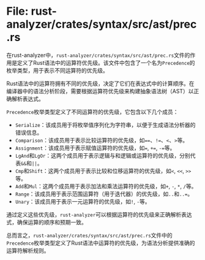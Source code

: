 # File: rust-analyzer/crates/syntax/src/ast/prec.rs

在rust-analyzer中，`rust-analyzer/crates/syntax/src/ast/prec.rs`文件的作用是定义了Rust语法中的运算符优先级。该文件中包含了一个名为`Precedence`的枚举类型，用于表示不同运算符的优先级。

Rust语法中的运算符拥有不同的优先级，决定了它们在表达式中的计算顺序。在编译器中的语法分析阶段，需要根据运算符优先级来构建抽象语法树（AST）以正确解析表达式。

`Precedence`枚举类型定义了不同运算符的优先级，它包含以下几个成员：

- `Serialize`：该成员用于将枚举值序列化为字符串，以便于生成语法分析器的错误信息。
- `Comparison`：该成员用于表示比较运算符的优先级，如`==`、`!=`、`<`、`>`等。
- `Assignment`：该成员用于表示赋值运算符的优先级，如`=`, `+=`, `-=`等。
- `LgAnd`和`LgOr`：这两个成员用于表示逻辑与和逻辑或运算符的优先级，分别代表`&&`和`||`。
- `Cmp`和`Shift`：这两个成员用于表示比较和位移运算符的优先级，如`<`, `<<`, `>>`等。
- `Add`和`Mul`：这两个成员用于表示加法和乘法运算符的优先级，如`+`, `-`, `*`, `/`等。
- `Range`：该成员用于表示范围运算符（用于迭代器）的优先级，如`..`和`..=`。
- `Unary`：该成员用于表示一元运算符的优先级，如`!`, `-`等。

通过定义这些优先级，`rust-analyzer`可以根据运算符的优先级来正确解析表达式，确保运算的顺序和预期一致。

总而言之，`rust-analyzer/crates/syntax/src/ast/prec.rs`文件中的`Precedence`枚举类型定义了Rust语法中运算符的优先级，为语法分析提供准确的运算符解析规则。

